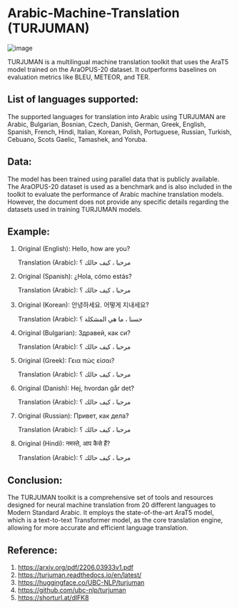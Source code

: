 # Arabic-Machine-Translation (TURJUMAN)
![image](https://github.com/NjoodJ/Arabic-Machine-Translation/assets/93571826/d941672b-56f2-4fab-bf9e-0714042c82fa)

TURJUMAN is a multilingual machine translation toolkit that uses the AraT5 model trained on the AraOPUS-20 dataset. It outperforms baselines on evaluation metrics like BLEU, METEOR, and TER.

## List of languages supported:
The supported languages for translation into Arabic using TURJUMAN are Arabic, Bulgarian, Bosnian, Czech, Danish, German, Greek, English, Spanish, French, Hindi, Italian, Korean, Polish, Portuguese, Russian, Turkish, Cebuano, Scots Gaelic, Tamashek, and Yoruba.

## Data:
The model has been trained using parallel data that is publicly available. The AraOPUS-20 dataset is used as a benchmark and is also included in the toolkit to evaluate the performance of Arabic machine translation models. However, the document does not provide any specific details regarding the datasets used in training TURJUMAN models.

## Example:
1.	Original (English): Hello, how are you?
   
    Translation (Arabic): مرحبا ، كيف حالك ؟

3.	Original (Spanish): ¿Hola, cómo estás?
   
    Translation (Arabic): مرحبا ، كيف حالك ؟

5.	Original (Korean): 안녕하세요. 어떻게 지내세요?
   
    Translation (Arabic): حسنا ، ما هي المشكلة ؟

7.	Original (Bulgarian): Здравей, как си?
   
    Translation (Arabic): مرحبا ، كيف حالك ؟

9.	Original (Greek): Γεια πώς είσαι?
    
    Translation (Arabic): مرحبا ، كيف حالك ؟

11.	Original (Danish): Hej, hvordan går det?
    
    Translation (Arabic): مرحبا ، كيف حالك ؟

13.	Original (Russian): Привет, как дела?
    
    Translation (Arabic): مرحبا ، كيف حالك ؟

15.	Original (Hindi): नमस्ते, आप कैसे हैं?
    
    Translation (Arabic): مرحبا ، كيف حالك ؟


## 	Conclusion:
The TURJUMAN toolkit is a comprehensive set of tools and resources designed for neural machine translation from 20 different languages to Modern Standard Arabic. It employs the state-of-the-art AraT5 model, which is a text-to-text Transformer model, as the core translation engine, allowing for more accurate and efficient language translation.

## 	Reference:
1.	https://arxiv.org/pdf/2206.03933v1.pdf
2.	https://turjuman.readthedocs.io/en/latest/
3.	https://huggingface.co/UBC-NLP/turjuman
4.	https://github.com/ubc-nlp/turjuman
5.	https://shorturl.at/dlFK8
 
  
